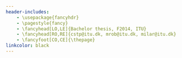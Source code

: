 ```yaml
---
header-includes:
    - \usepackage{fancyhdr}
    - \pagestyle{fancy}
    - \fancyhead[LO,LE]{Bachelor thesis, F2014, ITU}
    - \fancyhead[RO,RE]{cstp@itu.dk, mrob@itu.dk, milar@itu.dk}
    - \fancyfoot[CO,CE]{\thepage}
linkcolor: black
---
```


